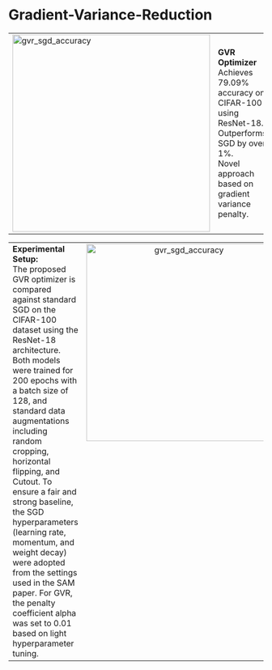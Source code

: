 # Gradient-Variance-Reduction

<table>
  <tr>
    <td>
<img width="390" height="390" alt="gvr_sgd_accuracy" src="https://github.com/user-attachments/assets/519d8c56-54ca-408d-a8a9-91f20cb13bd1" /></td>
    <td>
      <p><strong>GVR Optimizer</strong><br/>
      Achieves 79.09% accuracy on CIFAR-100 using ResNet-18. 
      Outperforms SGD by over 1%. <br/>
      Novel approach based on gradient variance penalty.</p>
    </td>
  </tr>
</table>


<table>
  <tr>
    <td style="text-align: left; vertical-align: top; width: 60%;">
      <strong>Experimental Setup:</strong><br>
      The proposed GVR optimizer is compared against standard SGD on the CIFAR-100 dataset using the ResNet-18 architecture. Both models were trained for 200 epochs with a batch size of 128, and standard data augmentations including random cropping, horizontal flipping, and Cutout. To ensure a fair and strong baseline, the SGD hyperparameters (learning rate, momentum, and weight decay) were adopted from the settings used in the SAM paper. For GVR, the penalty coefficient alpha was set to 0.01 based on light hyperparameter tuning.
    </td>
    <td style="text-align: center; vertical-align: top;">
      <img width="390" height="390" alt="gvr_sgd_accuracy" src="https://github.com/user-attachments/assets/519d8c56-54ca-408d-a8a9-91f20cb13bd1" />
    </td>
  </tr>
</table>
